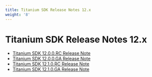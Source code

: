 ```yaml
---
title: Titanium SDK Release Notes 12.x
weight: '8'
---
```


# Titanium SDK Release Notes 12.x

* [Titanium SDK 12.0.0.RC Release Note](/guide/Titanium_SDK/Titanium_SDK_Release_Notes/Titanium_SDK_Release_Notes_12.x/Titanium_SDK_12.0.0.RC_Release_Note/)
* [Titanium SDK 12.0.0.GA Release Note](/guide/Titanium_SDK/Titanium_SDK_Release_Notes/Titanium_SDK_Release_Notes_12.x/Titanium_SDK_12.0.0.GA_Release_Note/)
* [Titanium SDK 12.1.0.RC Release Note](/guide/Titanium_SDK/Titanium_SDK_Release_Notes/Titanium_SDK_Release_Notes_12.x/Titanium_SDK_12.1.0.RC_Release_Note/)
* [Titanium SDK 12.1.0.GA Release Note](/guide/Titanium_SDK/Titanium_SDK_Release_Notes/Titanium_SDK_Release_Notes_12.x/Titanium_SDK_12.1.0.GA_Release_Note/)

